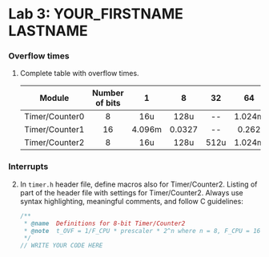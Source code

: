 # Lab 3: YOUR_FIRSTNAME LASTNAME

### Overflow times

1. Complete table with overflow times.

   | **Module** | **Number of bits** | **1** | **8** | **32** | **64** | **128** | **256** | **1024** |
   | :-: | :-: | :-: | :-: | :-: | :-: | :-: | :-: | :-: |
   | Timer/Counter0 | 8  | 16u | 128u | -- | 1.024m | -- | 4.096m | 16.4m |
   | Timer/Counter1 | 16 |  4.096m   |  0.0327    | -- | 0.262 | -- | 1.05 | 4.19 |
   | Timer/Counter2 | 8  |  16u   |  128u    |  512u  | 1.024m |  2.05m  | 4.096m | 16.4m |

### Interrupts

2. In `timer.h` header file, define macros also for Timer/Counter2. Listing of part of the header file with settings for Timer/Counter2. Always use syntax highlighting, meaningful comments, and follow C guidelines:

   ```c
   /**
    * @name  Definitions for 8-bit Timer/Counter2
    * @note  t_OVF = 1/F_CPU * prescaler * 2^n where n = 8, F_CPU = 16 MHz
    */
   // WRITE YOUR CODE HERE
   ```
